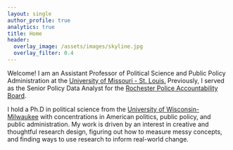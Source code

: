 ```yaml
---
layout: single
author_profile: true
analytics: true
title: Home
header:
  overlay_image: /assets/images/skyline.jpg
  overlay_filter: 0.4
---	
```

  
Welcome! I am an Assistant Professor of Political Science and Public Policy Administration at the [University of Missouri - St. Louis.](https://www.umsl.edu/political-science/index.html) Previously, I served as the Senior Policy Data Analyst for the [Rochester Police Accountability Board](https://rocpab.org). 

I hold a Ph.D in political science from the <a href="https://uwm.edu/political-science/">University of Wisconsin-Milwaukee</a> with concentrations in American politics, public policy, and public administration. My work is driven by an interest in creative and thoughtful research design, figuring out how to measure messy concepts, and finding ways to use research to inform real-world change.
